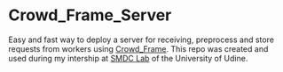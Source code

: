 # Crowd_Frame_Server

Easy and fast way to deploy a server for receiving, preprocess and store requests from workers using [Crowd_Frame](https://dl.acm.org/doi/10.1145/3488560.3502182 "Crowd_Frame"). This repo was created and used during my intership at [SMDC Lab](http://smdc.uniud.it/smdc/ "SMDC Lab") of the University of Udine.
